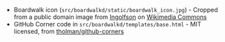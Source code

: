 - Boardwalk icon (`src/boardwalkd/static/boardwalk_icon.jpg`) - Cropped from a
  public domain image from
  [Ingolfson](https://commons.wikimedia.org/wiki/User:Ingolfson) on [Wikimedia
  Commons](https://commons.wikimedia.org/wiki/File:Swampy_But_Pretty_Bog_In_Fiordland_NZ.jpg)
- GitHub Corner code in `src/boardwalkd/templates/base.html` - MIT licensed,
  from [tholman/github-corners](https://github.com/tholman/github-corners)
